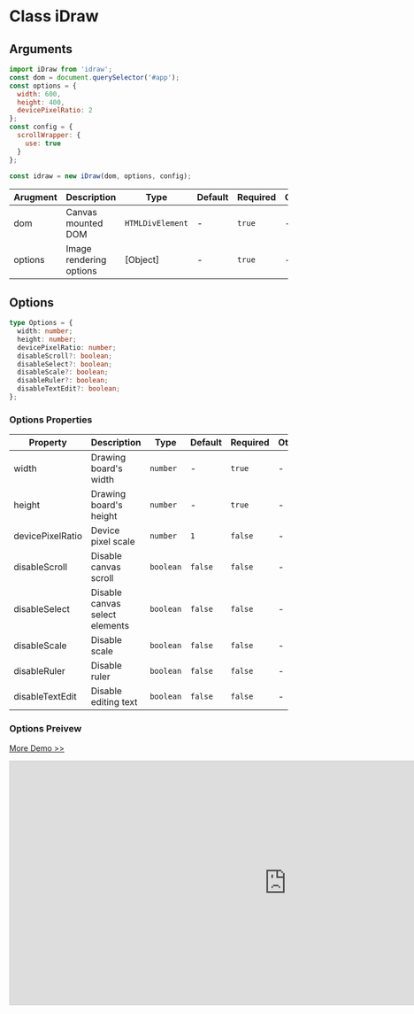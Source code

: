 # Class iDraw

## Arguments

```js
import iDraw from 'idraw';
const dom = document.querySelector('#app');
const options = {
  width: 600,
  height: 400,
  devicePixelRatio: 2
};
const config = {
  scrollWrapper: {
    use: true
  }
};

const idraw = new iDraw(dom, options, config);
```

| Arugment | Description             | Type             | Default | Required | Others |
| -------- | ----------------------- | ---------------- | ------- | -------- | ------ |
| dom      | Canvas mounted DOM      | `HTMLDivElement` | -       | `true`   | -      |
| options  | Image rendering options | [Object]         | -       | `true`   | -      |

## Options

```ts
type Options = {
  width: number;
  height: number;
  devicePixelRatio: number;
  disableScroll?: boolean;
  disableSelect?: boolean;
  disableScale?: boolean;
  disableRuler?: boolean;
  disableTextEdit?: boolean;
};
```

### Options Properties

| Property         | Description                    | Type      | Default | Required | Others |
| ---------------- | ------------------------------ | --------- | ------- | -------- | ------ |
| width            | Drawing board's width          | `number`  | -       | `true`   | -      |
| height           | Drawing board's height         | `number`  | -       | `true`   | -      |
| devicePixelRatio | Device pixel scale             | `number`  | `1`     | `false`  | -      |
| disableScroll    | Disable canvas scroll          | `boolean` | `false` | `false`  | -      |
| disableSelect    | Disable canvas select elements | `boolean` | `false` | `false`  | -      |
| disableScale     | Disable scale                  | `boolean` | `false` | `false`  | -      |
| disableRuler     | Disable ruler                  | `boolean` | `false` | `false`  | -      |
| disableTextEdit  | Disable editing text           | `boolean` | `false` | `false`  | -      |

### Options Preivew

[More Demo >>](https://idraw.js.org/playground/?demo=options)

<iframe class="idraw-playground-preview" 
    src="https://idraw.js.org/playground/?demo=options&header=false&sider=false&default-editor-split=50" 
    width="1000" height="440" frameborder="no" border="0"
    style="border: 1px solid #cecece; margin: 0px auto;"
  ></iframe>
